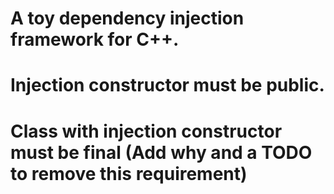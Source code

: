 # A toy dependency injection framework for C++.

# Injection constructor must be public.
# Class with injection constructor must be final (Add why and a TODO to remove this requirement)
